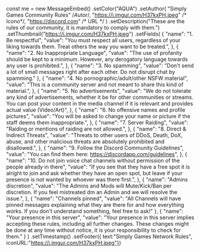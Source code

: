 const me = new MessageEmbed()
    .setColor("AQUA")
    .setAuthor(
        "Simply Games Community Rules" /*Autor*/,
        "https://i.imgur.com/H37kxPH.jpeg" /* Icono*/,
        "https://discord.com" /* URL */
    )
    .setDescription("These are the rules of our community, it is mandatory to comply with them.")
    .setThumbnail("https://i.imgur.com/H37kxPH.jpeg")
    .setFields(
        {
            "name": "1. Be respectful",
            "value": "You must respect all users, regardless of your liking towards them. Treat others the way you want to be treated.",
        },
        {
            "name": "2. No Inappropriate Language",
            "value": "The use of profanity should be kept to a minimum. However, any derogatory language towards any user is prohibited.",
        },
        {
            "name": "3. No spamming",
            "value": "Don't send a lot of small messages right after each other. Do not disrupt chat by spamming."
        },
        {
            "name": "4. No pornographic/adult/other NSFW material",
            "value": "This is a community server and not meant to share this kind of material.",
        },
        {
            "name": "5. No advertisements",
            "value": "We do not tolerate any kind of advertisements, whether it be for other communities or streams. You can post your content in the media channel if it is relevant and provides actual value (Video/Art)",
        },
        {
            "name": "6. No offensive names and profile pictures",
            "value": "You will be asked to change your name or picture if the staff deems them inappropriate.",
        },
        {
            "name": "7. Server Raiding",
            "value": "Raiding or mentions of raiding are not allowed.",
        },
        {
            "name": "8. Direct & Indirect Threats",
            "value": "Threats to other users of DDoS, Death, DoX, abuse, and other malicious threats are absolutely prohibited and disallowed.",
        },
        {
            "name": "9. Follow the Discord Community Guidelines",
            "value": "You can find them here: https://discordapp.com/guidelines",
        },
        {
            "name": "10. Do not join voice chat channels without permission of the people already in there",
            "value": "If you see that they have a free spot it is alright to join and ask whether they have an open spot, but leave if your presence is not wanted by whoever was there first.",
        },
        {
            "name": "Admins discretion",
            "value": "The Admins and Mods will Mute/Kick/Ban per discretion. If you feel mistreated dm an Admin and we will resolve the issue.",
        },
        {
            "name": "Channels pinned",
            "value": "All Channels will have pinned messages explaining what they are there for and how everything works. If you don't understand something, feel free to ask!"
        },
        {
            "name": "Your presence in this server",
            "value": "Your presence in this server implies accepting these rules, including all further changes. These changes might be done at any time without notice, it is your responsibility to check for them."
        }
    )
    .setTimestamp()
    .setFooter({ text:"Simply Games Network Rules", iconURL:"https://i.imgur.com/H37kxPH.jpeg"})
